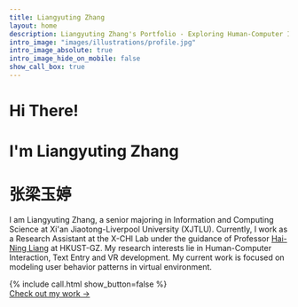 ```yaml
---
title: Liangyuting Zhang
layout: home
description: Liangyuting Zhang's Portfolio - Exploring Human-Computer Interaction and Digital Arts
intro_image: "images/illustrations/profile.jpg"
intro_image_absolute: true
intro_image_hide_on_mobile: false
show_call_box: true
---
```


# Hi There!

# I'm Liangyuting Zhang

# 张梁玉婷

<p class="intro-description">
I am Liangyuting Zhang, a senior majoring in Information and Computing Science at Xi'an Jiaotong-Liverpool University (XJTLU). Currently, I work as a Research Assistant at the X-CHl Lab under the guidance of Professor <a href="https://cma.hkust-gz.edu.cn/faculty-regular/hai-ning-liang/" target="_blank">Hai-Ning Liang</a> at HKUST-GZ. My research interests lie in Human-Computer Interaction, Text Entry and VR development. My current work is focused on modeling user behavior patterns in virtual environment.
</p>

<div class="contact-section">
  {% include call.html show_button=false %}

  <div class="work-button-container">
    <a href="/work/" class="work-button">
      <span class="work-button-text">Check out my work</span>
      <span class="work-button-icon">→</span>
    </a>
  </div>
</div>
